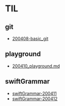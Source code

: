 # TIL

## git
* [200408-basic_git](https://github.com/jwlee07/TIL/blob/master/git/200408-basic_git.md)

## playground
* [200410_playground.md](https://github.com/jwlee07/TIL/blob/master/playground/200410_playground.md)

## swiftGrammar
* [swiftGrammar-200411](https://github.com/jwlee07/TIL/blob/master/swiftGrammar/swiftGrammar-200411.md)
* [swiftGrammar-200412](https://github.com/jwlee07/TIL/blob/master/swiftGrammar/swiftGrammar-200412.md)

